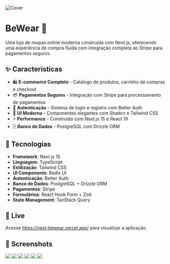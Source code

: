 ![Cover](./.github/bewear.png)

# BeWear 👕

Uma loja de roupas online moderna construída com Next.js, oferecendo uma experiência de compra fluida com integração completa ao Stripe para pagamentos seguros.

## ✨ Características

- 🛍️ **E-commerce Completo** - Catálogo de produtos, carrinho de compras e checkout
- 💳 **Pagamentos Seguros** - Integração com Stripe para processamento de pagamentos
- 🔐 **Autenticação** - Sistema de login e registro com Better Auth
- 🎨 **UI Moderna** - Componentes elegantes com Shadcn e Tailwind CSS
- ⚡ **Performance** - Construído com Next.js 15 e React 19
- 🗄️ **Banco de Dados** - PostgreSQL com Drizzle ORM

## 🚀 Tecnologias

- **Framework**: Next.js 15
- **Linguagem**: TypeScript
- **Estilização**: Tailwind CSS
- **UI Components**: Radix UI
- **Autenticação**: Better Auth
- **Banco de Dados**: PostgreSQL + Drizzle ORM
- **Pagamentos**: Stripe
- **Formulários**: React Hook Form + Zod
- **State Management**: TanStack Query


## 🚀 Live

Acesse <https://next-bewear.vercel.app/> para visualizar a aplicação.

## 📱 Screenshots

<p>
  <img src=".github/bewear2.png">
  <img src=".github/bewear3.png">
  <img src=".github/bewear4.png">
  <img src=".github/bewear5.png">
  <img src=".github/bewear6.png">
  <img src=".github/bewear7.png">
</p>

